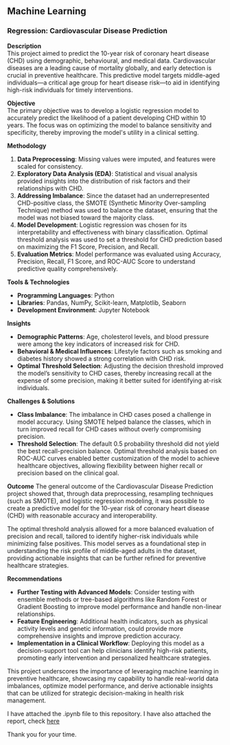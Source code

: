 ## Machine Learning
### Regression: Cardiovascular Disease Prediction

**Description**  
This project aimed to predict the 10-year risk of coronary heart disease (CHD) using demographic, behavioural, and medical data. Cardiovascular diseases are a leading cause of mortality globally, and early detection is crucial in preventive healthcare. This predictive model targets middle-aged individuals—a critical age group for heart disease risk—to aid in identifying high-risk individuals for timely interventions.

**Objective**  
The primary objective was to develop a logistic regression model to accurately predict the likelihood of a patient developing CHD within 10 years. The focus was on optimizing the model to balance sensitivity and specificity, thereby improving the model's utility in a clinical setting.  

**Methodology**  
1. **Data Preprocessing**: Missing values were imputed, and features were scaled for consistency.
2. **Exploratory Data Analysis (EDA)**: Statistical and visual analysis provided insights into the distribution of risk factors and their relationships with CHD.
3. **Addressing Imbalance**: Since the dataset had an underrepresented CHD-positive class, the SMOTE (Synthetic Minority Over-sampling Technique) method was used to balance the dataset, ensuring that the model was not biased toward the majority class.
4. **Model Development**: Logistic regression was chosen for its interpretability and effectiveness with binary classification. Optimal threshold analysis was used to set a threshold for CHD prediction based on maximizing the F1 Score, Precision, and Recall.
5. **Evaluation Metrics**: Model performance was evaluated using Accuracy, Precision, Recall, F1 Score, and ROC-AUC Score to understand predictive quality comprehensively.

**Tools & Technologies**  
- **Programming Languages**: Python
- **Libraries**: Pandas, NumPy, Scikit-learn, Matplotlib, Seaborn
- **Development Environment**: Jupyter Notebook

**Insights**  
- **Demographic Patterns**: Age, cholesterol levels, and blood pressure were among the key indicators of increased risk for CHD. 
- **Behavioral & Medical Influences**: Lifestyle factors such as smoking and diabetes history showed a strong correlation with CHD risk.
- **Optimal Threshold Selection**: Adjusting the decision threshold improved the model’s sensitivity to CHD cases, thereby increasing recall at the expense of some precision, making it better suited for identifying at-risk individuals.

**Challenges & Solutions**  
- **Class Imbalance**: The imbalance in CHD cases posed a challenge in model accuracy. Using SMOTE helped balance the classes, which in turn improved recall for CHD cases without overly compromising precision.
- **Threshold Selection**: The default 0.5 probability threshold did not yield the best recall-precision balance. Optimal threshold analysis based on ROC-AUC curves enabled better customization of the model to achieve healthcare objectives, allowing flexibility between higher recall or precision based on the clinical goal.


**Outcome**
The general outcome of the Cardiovascular Disease Prediction project showed that, through data preprocessing, resampling techniques (such as SMOTE), and logistic regression modeling, it was possible to create a predictive model for the 10-year risk of coronary heart disease (CHD) with reasonable accuracy and interoperability. 

The optimal threshold analysis allowed for a more balanced evaluation of precision and recall, tailored to identify higher-risk individuals while minimizing false positives. This model serves as a foundational step in understanding the risk profile of middle-aged adults in the dataset, providing actionable insights that can be further refined for preventive healthcare strategies.

**Recommendations**  
- **Further Testing with Advanced Models**: Consider testing with ensemble methods or tree-based algorithms like Random Forest or Gradient Boosting to improve model performance and handle non-linear relationships.
- **Feature Engineering**: Additional health indicators, such as physical activity levels and genetic information, could provide more comprehensive insights and improve prediction accuracy.
- **Implementation in a Clinical Workflow**: Deploying this model as a decision-support tool can help clinicians identify high-risk patients, promoting early intervention and personalized healthcare strategies. 

This project underscores the importance of leveraging machine learning in preventive healthcare, showcasing my capability to handle real-world data imbalances, optimize model performance, and derive actionable insights that can be utilized for strategic decision-making in health risk management.

I have attached the .ipynb file to this repository. I have also attached the report, check [here](https://github.com/bayoxx/Machine-Learning-Cardiovascular-Disease-Prediction/blob/main/cardiovascular.pdf)

Thank you for your time.


